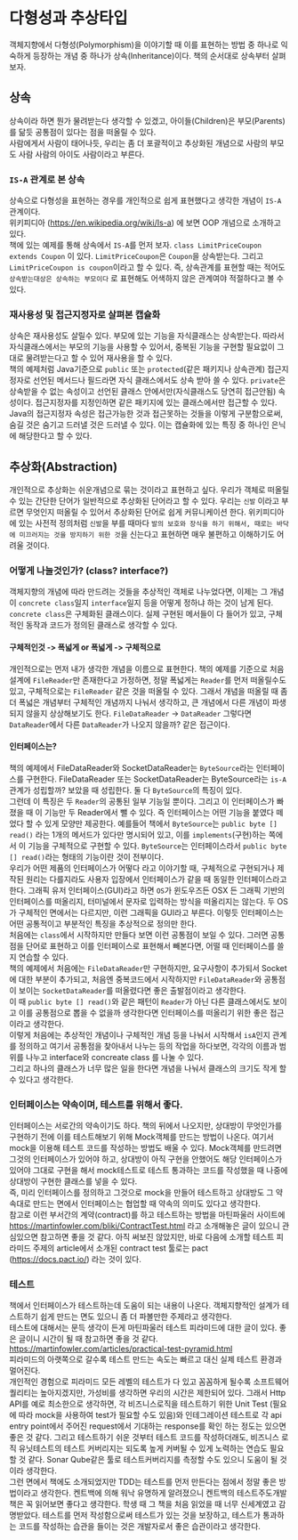 # 다형성과 추상타입      
객체지향에서 다형성(Polymorphism)을 이야기할 때 이를 표현하는 방법 중 하나로 익숙하게 등장하는 개념 중 하나가 상속(Inheritance)이다. 책의 순서대로 상속부터 살펴보자.      

## 상속     
상속이라 하면 뭔가 물려받는다 생각할 수 있겠고, 아이들(Children)은 부모(Parents)를 닮듯 공통점이 있다는 점을 떠올릴 수 있다.    
사람에게서 사람이 태어나듯, 우리는 좀 더 포괄적이고 추상화된 개념으로 사람의 부모도 사람 사람의 아이도 사람이라고 부른다.    

### `IS-A` 관계로 본 상속       
상속으로 다형성을 표현하는 경우를 개인적으로 쉽게 표현했다고 생각한 개념이 `IS-A` 관계이다.     
위키피디아 (https://en.wikipedia.org/wiki/Is-a) 에 보면 OOP 개념으로 소개하고 있다.       
책에 있는 예제를 통해 상속에서 `IS-A`를 먼저 보자. `class LimitPriceCoupon extends Coupon` 이 있다. `LimitPriceCoupon`은 `Coupon`을 상속받는다. 그리고 `LimitPriceCoupon is coupon`이라고 할 수 있다. 즉, 상속관계를 표현할 때는 적어도 `상속받는대상은 상속하는 부모이다` 로 표현해도 어색하지 않은 관계여야 적절하다고 볼 수 있다.  
### 재사용성 및 접근지정자로 살펴본 캡슐화     
상속은 재사용성도 살릴수 있다. 부모에 있는 기능을 자식클래스는 상속받는다. 따라서 자식클래스에서는 부모의 기능을 사용할 수 있어서, 중복된 기능을 구현할 필요없이 그대로 물려받는다고 할 수 있어 재사용을 할 수 있다.     
책의 예제처럼 Java기준으로 `public` 또는 `protected`(같은 패키지나 상속관계) 접근지정자로 선언된 메서드나 필드라면 자식 클래스에서도 상속 받아 쓸 수 있다. `private`은 상속받을 수 없는 속성이고 선언된 클래스 안에서만(자식클래스도 당연히 접근안됨) 속성이다. 접근지정자를 지정인하면 같은 패키지에 있는 클래스에서만 접근할 수 있다. Java의 접근지정자 속성은 접근가능한 것과 접근못하는 것들을 이렇게 구분함으로써, 숨길 것은 숨기고 드러낼 것은 드러낼 수 있다. 이는 캡슐화에 있는 특징 중 하나인 은닉에 해당한다고 할 수 있다.     

## 추상화(Abstraction)      
개인적으로 추상화는 쉬운개념으로 묶는 것이라고 표현하고 싶다. 우리가 객체로 떠올릴 수 있는 간단한 단어가 일반적으로 추상화된 단어라고 할 수 있다. 우리는 `신발` 이라고 부르면 무엇인지 떠올릴 수 있어서 추상화된 단어로 쉽게 커뮤니케이션 한다. 위키피디아에 있는 사전적 정의처럼 `신발`을 부를 때마다 `발의 보호와 장식을 하기 위해서, 때로는 바닥에 미끄러지는 것을 방지하기 위한 것`을 신는다고 표현하면 매우 불편하고 이해하기도 어려울 것이다.        

### 어떻게 나눌것인가? (class? interface?)       
객체지향의 개념에 따라 만드려는 것들을 추상적인 객체로 나누었다면, 이제는 그 개념이 `concrete class`일지 `interface`일지 등을 어떻게 정하냐 하는 것이 남게 된다.      
`concrete class`은 구체화된 클래스이다. 실제 구현된 메서들이 다 들어가 있고, 구체적인 동작과 코드가 정의된 클래스로 생각할 수 있다.     
#### 구체적인것 -> 폭넓게 or 폭넓게 -> 구체적으로     
개인적으로는 먼저 내가 생각한 개념을 이름으로 표현한다. 책의 예제를 기준으로 처음 설계에 `FileReader`만 존재한다고 가정하면, 정말 폭넓게는 `Reader`를 먼저 떠올릴수도 있고, 구체적으로는 `FileReader` 같은 것을 떠올릴 수 있다. 그래서 개념을 떠올릴 때 좀 더 폭넓은 개념부터 구체적인 개념까지 나눠서 생각하고, 큰 개념에서 다른 개념이 파생되지 않을지 상상해보기도 한다. `FileDataReader` -> `DataReader` 그렇다면 `DataReader`에서 다른 `DataReader`가 나오지 않을까? 같은 접근이다.       
#### 인터페이스는?      
책의 예제에서 FileDataReader와 SocketDataReader는 `ByteSource`라는 인터페이스를 구현한다. FileDataReader 또는 SocketDataReader는 ByteSource라는 `is-A` 관계가 성립할까? 보았을 때 성립한다. 둘 다 `ByteSource`의 특징이 있다.     
그런데 이 특징은 두 `Reader`의 공통된 일부 기능일 뿐이다. 그리고 이 인터페이스가 빠졌을 때 이 기능만 두 Reader에서 뺄 수 있다. 즉 인터페이스는 어떤 기능을 붙였다 떼었다 할 수 있게 모양만 제공한다. 예를들어 책에서 `ByteSource`는 `public byte [] read()` 라는 1개의 메서드가 있다만 명시되어 있고, 이를 `implements`(구현)하는 쪽에서 이 기능을 구체적으로 구현할 수 있다. `ByteSource`는 인터페이스라서 `public byte [] read()`라는 형태의 기능이란 것이 전부이다.      
우리가 어떤 제품의 인터페이스가 어떻다 라고 이야기할 때, 구체적으로 구현되거나 제작된 원리는 다를지라도 사용자 입장에서 인터페이스가 같을 때 동일한 인터페이스라고 한다. 그래픽 유저 인터페이스(GUI)라고 하면 `OS`가 윈도우즈든 OSX 든 그래픽 기반의 인터페이스를 떠올리지, 터미널에서 문자로 입력하는 방식을 떠올리지는 않는다. 두 OS가 구체적인 면에서는 다르지만, 이런 그래픽을 GUI라고 부른다. 이렇듯 인터페이스는 어떤 공통적이고 부분적인 특징을 추상적으로 정의만 한다.       
처음에는 `class`에서 시작하지만 만들다 보면 이런 공통점이 보일 수 있다. 그러면 공통점을 단어로 표현하고 이를 인터페이스로 표현해서 빼본다면, 어떨 때 인터페이스를 쓸지 연습할 수 있다.      
책의 예제에서 처음에는 `FileDataReader`만 구현하지만, 요구사항이 추가되서 Socket에 대한 부분이 추가되고, 처음엔 중복코드에서 시작하지만 `FileDataReader`와 공통점이 보이는 `SocketDataReader`를 떠올렸다면 좋은 출발점이라고 생각한다.      
이 때 `public byte [] read()`와 같은 패턴이 `Reader`가 아닌 다른 클래스에서도 보이고 이를 공통점으로 뽑을 수 없을까 생각한다면 인터페이스를 떠올리기 위한 좋은 접근이라고 생각한다.    
이렇게 처음에는 추상적인 개념이나 구체적인 개념 등을 나눠서 시작해서 `isA`인지 관계를 정의하고 여기서 공통점을 찾아내서 나누는 등의 작업을 하다보면, 각각의 이름과 범위를 나누고 interface와 concreate class 를 나눌 수 있다.      
그리고 하나의 클래스가 너무 많은 일을 한다면 개념을 나눠서 클래스의 크기도 작게 할 수 있다고 생각한다.       

### 인터페이스는 약속이며, 테스트를 위해서 좋다.        
인터페이스는 서로간의 약속이기도 하다. 책의 뒤에서 나오지만, 상대방이 무엇인가를 구현하기 전에 이를 테스트해보기 위해 Mock객체를 만드는 방법이 나온다. 여기서 mock을 이용해 테스트 코드를 작성하는 방법도 배울 수 있다. Mock객체를 만드려면 그것의 인터페이스가 있어야 하고, 상대방이 아직 구현을 안했어도 해당 인터페이스가 있어야 그대로 구현을 해서 mock테스트로 테스트 통과하는 코드를 작성했을 때 나중에 상대방이 구현한 클래스를 넣을 수 있다.      
즉, 미리 인터페이스를 정의하고 그것으로 mock을 만들어 테스트하고 상대방도 그 약속대로 만드는 면에서 인터페이스는 협업할 때 약속의 의미도 있다고 생각한다.      
참고로 이런 부서간의 계약(contract)를 하고 테스트하는 방법을 마틴파울러 사이트에 https://martinfowler.com/bliki/ContractTest.html 라고 소개해놓은 글이 있으니 관심있으면 참고하면 좋을 것 같다. 아직 써보진 않았지만, 바로 다음에 소개할 테스트 피라미드 주제의 article에서 소개된 contract test 툴로는 pact (https://docs.pact.io/) 라는 것이 있다.     

### 테스트     
책에서 인터페이스가 테스트하는데 도움이 되는 내용이 나온다. 객체지향적인 설계가 테스트하기 쉽게 만드는 면도 있으니 좀 더 파볼만한 주제라고 생각한다.       
테스트에 대해서는 문득 생각이 든게 마틴파울러 테스트 피라미드에 대한 글이 있다. 좋은 글이니 시간이 될 때 참고하면 좋을 것 같다. https://martinfowler.com/articles/practical-test-pyramid.html       
피라미드의 아랫쪽으로 갈수록 테스트 만드는 속도는 빠르고 대신 실제 테스트 환경과 멀어진다.     
개인적인 경험으로 피라미드 모든 레벨의 테스트가 다 있고 꼼꼼하게 될수록 소프트웨어 퀄리티는 높아지겠지만, 가성비를 생각하면 우리의 시간은 제한되어 있다. 그래서 Http API를 예로 최소한으로 생각하면, 각 비즈니스로직을 테스트하기 위한 Unit Test (필요에 따라 mock을 사용하여 test가 필요할 수도 있음)와 인테그레이션 테스트로 각 api entry point에서 주어진 request에서 기대하는 response를 확인 하는 정도는 있으면 좋은 것 같다. 그리고 테스트하기 쉬운 것부터 테스트 코드를 작성하더래도, 비즈니스 로직 유닛테스트의 테스트 커버리지는 되도록 높게 커버될 수 있게 노력하는 연습도 필요할 것 같다. Sonar Qube같은 툴로 테스트커버리지를 측정할 수도 있으니 도움이 될 것이라 생각한다.     
그런 면에서 책에도 소개되었지만 TDD는 테스트를 먼저 만든다는 점에서 정말 좋은 방법이라고 생각한다. 켄트백에 의해 워낙 유명하게 알려졌으니 켄트백의 테스트주도개발 책은 꼭 읽어보면 좋다고 생각한다. 학생 때 그 책을 처음 읽었을 때 너무 신세계였고 감명받았다. 테스트를 먼저 작성함으로써 테스트가 있는 것을 보장하고, 테스트가 통과하는 코드를 작성하는 습관을 들이는 것은 개발자로서 좋은 습관이라고 생각한다.    

